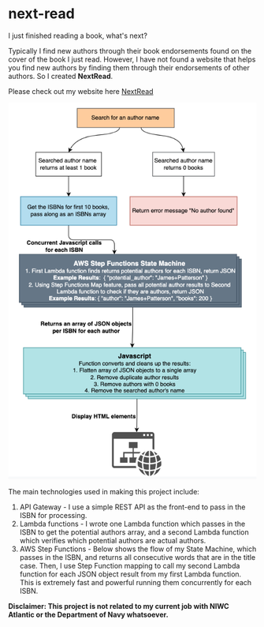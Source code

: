 # next-read

I just finished reading a book, what's next? 

Typically I find new authors through their book endorsements found on the cover of the book I just read. However, I have not found a website that helps you find new authors by finding them through their endorsements of other authors. So I created **NextRead**.

Please check out my website here [NextRead]()

![High Level View of NextRead Processing](assets/images/NextRead_Processing.png)

The main technologies used in making this project include:

1. API Gateway - I use a simple REST API as the front-end to pass in the ISBN for processing.
2. Lambda functions - I wrote one Lambda function which passes in the ISBN to get the potential authors array, and a second Lambda function which verifies which potential authors are actual authors.
3. AWS Step Functions - Below shows the flow of my State Machine, which passes in the ISBN, and returns all consecutive words that are in the title case. Then, I use Step Function mapping to call my second Lambda function for each JSON object result from my first Lambda function. This is extremely fast and powerful running them concurrently for each ISBN.

**Disclaimer: This project is not related to my current job with NIWC Atlantic or the Department of Navy whatsoever.**
